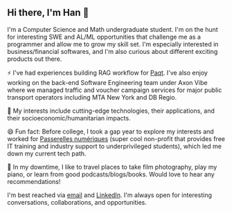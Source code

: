 ## Hi there, I'm Han 👋

<!--
**hannguyen0712/hannguyen0712** is a ✨ _special_ ✨ repository because its `README.md` (this file) appears on your GitHub profile.

Here are some ideas to get you started:

- 🔭 I’m currently working on ...
- 🌱 I’m currently learning ...
- 👯 I’m looking to collaborate on ...
- 🤔 I’m looking for help with ...
- 💬 Ask me about ...
- 📫 How to reach me: ...
- 😄 Pronouns: ...
- ⚡ Fun fact: ...
-->

I'm a Computer Science and Math undergraduate student. I'm on the hunt for interesting SWE and AL/ML opportunities that challenge me as a programmer and allow me to grow my skill set. I'm especially interested in business/financial softwares, and I'm also curious about different exciting products out there.

⚡ I've had experiences building RAG workflow for [Paqt](https://paqt.chat/). I've also enjoy working on the back-end Software Engineering team under Axon Vibe where we managed traffic and voucher campaign services for major public transport operators including MTA New York and DB Regio.

🔭 My interests include cutting-edge technologies, their applications, and their socioeconomic/humanitarian impacts.

😄 Fun fact: Before college, I took a gap year to explore my interests and worked for [Passerelles numériques](https://www.passerellesnumeriques.org/) (super cool non-profit that provides free IT training and industry support to underprivileged students), which led me down my current tech path.

🌱 In my downtime, I like to travel places to take film photography, play my piano, or learn from good podcasts/blogs/books. Would love to hear any recommendations! 


I'm best reached via [email](mailto:hanngn@proton.me) and [LinkedIn](https://www.linkedin.com/in/hannguyen0712/). I'm always open for interesting conversations, collaborations, and opportunities.
